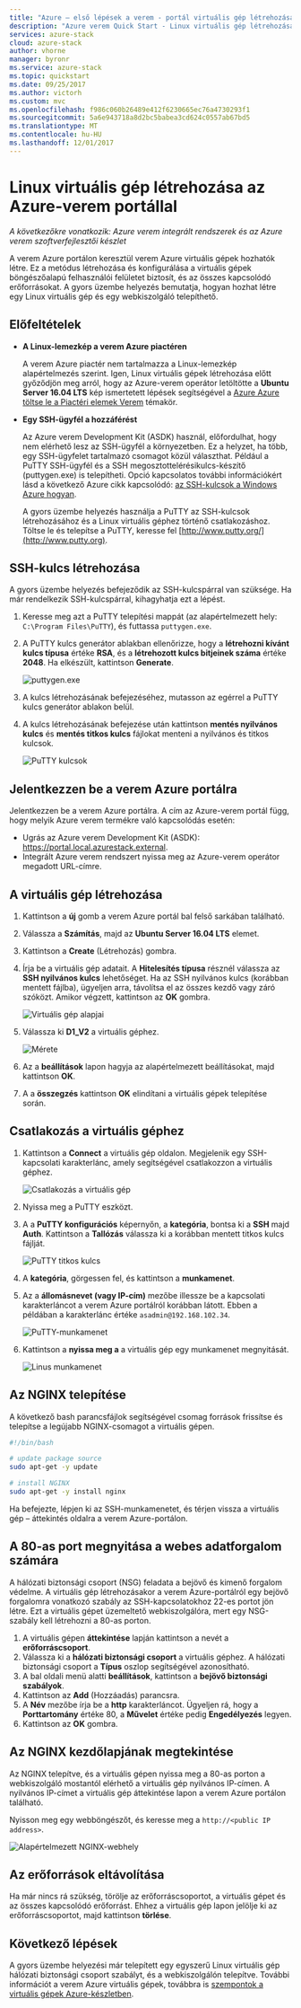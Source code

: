 ```yaml
---
title: "Azure – első lépések a verem - portál virtuális gép létrehozása"
description: "Azure verem Quick Start - Linux virtuális gép létrehozása a portálon"
services: azure-stack
cloud: azure-stack
author: vhorne
manager: byronr
ms.service: azure-stack
ms.topic: quickstart
ms.date: 09/25/2017
ms.author: victorh
ms.custom: mvc
ms.openlocfilehash: f986c060b26489e412f6230665ec76a4730293f1
ms.sourcegitcommit: 5a6e943718a8d2bc5babea3cd624c0557ab67bd5
ms.translationtype: MT
ms.contentlocale: hu-HU
ms.lasthandoff: 12/01/2017
---
```

# <a name="create-a-linux-virtual-machine-with-the-azure-stack-portal"></a>Linux virtuális gép létrehozása az Azure-verem portállal

*A következőkre vonatkozik: Azure verem integrált rendszerek és az Azure verem szoftverfejlesztői készlet*

A verem Azure portálon keresztül verem Azure virtuális gépek hozhatók létre. Ez a metódus létrehozása és konfigurálása a virtuális gépek böngészőalapú felhasználói felületet biztosít, és az összes kapcsolódó erőforrásokat. A gyors üzembe helyezés bemutatja, hogyan hozhat létre egy Linux virtuális gép és egy webkiszolgáló telepíthető.

## <a name="prerequisites"></a>Előfeltételek

* **A Linux-lemezkép a verem Azure piactéren**

   A verem Azure piactér nem tartalmazza a Linux-lemezkép alapértelmezés szerint. Igen, Linux virtuális gépek létrehozása előtt győződjön meg arról, hogy az Azure-verem operátor letöltötte a **Ubuntu Server 16.04 LTS** kép ismertetett lépések segítségével a [Azure Azure töltse le a Piactéri elemek Verem](../azure-stack-download-azure-marketplace-item.md) témakör.

* **Egy SSH-ügyfél a hozzáférést**

   Az Azure verem Development Kit (ASDK) használ, előfordulhat, hogy nem elérhető lesz az SSH-ügyfél a környezetben. Ez a helyzet, ha több, egy SSH-ügyfelet tartalmazó csomagot közül választhat. Például a PuTTY SSH-ügyfél és a SSH megosztottelérésikulcs-készítő (puttygen.exe) is telepítheti. Opció kapcsolatos további információkért lásd a következő Azure cikk kapcsolódó: [az SSH-kulcsok a Windows Azure hogyan](https://docs.microsoft.com/en-us/azure/virtual-machines/linux/ssh-from-windows#windows-packages-and-ssh-clients).

   A gyors üzembe helyezés használja a PuTTY az SSH-kulcsok létrehozásához és a Linux virtuális géphez történő csatlakozáshoz. Töltse le és telepítse a PuTTY, keresse fel [http://www.putty.org/](http://www.putty.org).

## <a name="create-an-ssh-key-pair"></a>SSH-kulcs létrehozása

A gyors üzembe helyezés befejeződik az SSH-kulcspárral van szüksége. Ha már rendelkezik SSH-kulcspárral, kihagyhatja ezt a lépést.

1. Keresse meg azt a PuTTY telepítési mappát (az alapértelmezett hely: ```C:\Program Files\PuTTY```), és futtassa ```puttygen.exe```.
2. A PuTTY kulcs generátor ablakban ellenőrizze, hogy a **létrehozni kívánt kulcs típusa** értéke **RSA**, és a **létrehozott kulcs bitjeinek száma** értéke **2048**. Ha elkészült, kattintson **Generate**.

   ![puttygen.exe](media/azure-stack-quick-linux-portal/Putty01.PNG)

3. A kulcs létrehozásának befejezéséhez, mutasson az egérrel a PuTTY kulcs generátor ablakon belül.
4. A kulcs létrehozásának befejezése után kattintson **mentés nyilvános kulcs** és **mentés titkos kulcs** fájlokat menteni a nyilvános és titkos kulcsok.

   ![PuTTY kulcsok](media/azure-stack-quick-linux-portal/Putty02.PNG)



## <a name="sign-in-to-the-azure-stack-portal"></a>Jelentkezzen be a verem Azure portálra

Jelentkezzen be a verem Azure portálra. A cím az Azure-verem portál függ, hogy melyik Azure verem termékre való kapcsolódás esetén:

* Ugrás az Azure verem Development Kit (ASDK): https://portal.local.azurestack.external.
* Integrált Azure verem rendszert nyissa meg az Azure-verem operátor megadott URL-címre.

## <a name="create-the-virtual-machine"></a>A virtuális gép létrehozása

1. Kattintson a **új** gomb a verem Azure portál bal felső sarkában található.

2. Válassza a **Számítás**, majd az **Ubuntu Server 16.04 LTS** elemet.
3. Kattintson a **Create** (Létrehozás) gombra.

4. Írja be a virtuális gép adatait. A **Hitelesítés típusa** résznél válassza az **SSH nyilvános kulcs** lehetőséget. Ha az SSH nyilvános kulcs (korábban mentett fájlba), ügyeljen arra, távolítsa el az összes kezdő vagy záró szóközt. Amikor végzett, kattintson az **OK** gombra.

   ![Virtuális gép alapjai](media/azure-stack-quick-linux-portal/linux-01.PNG)

5. Válassza ki **D1_V2** a virtuális géphez.

   ![Mérete](media/azure-stack-quick-linux-portal/linux-02.PNG)

6. Az a **beállítások** lapon hagyja az alapértelmezett beállításokat, majd kattintson **OK**.

7. A a **összegzés** kattintson **OK** elindítani a virtuális gépek telepítése során.


## <a name="connect-to-the-virtual-machine"></a>Csatlakozás a virtuális géphez

1. Kattintson a **Connect** a virtuális gép oldalon. Megjelenik egy SSH-kapcsolati karakterlánc, amely segítségével csatlakozzon a virtuális géphez.

   ![Csatlakozás a virtuális gép](media/azure-stack-quick-linux-portal/linux-03.PNG)

2. Nyissa meg a PuTTY eszközt.
3. A a **PuTTY konfigurációs** képernyőn, a **kategória**, bontsa ki a **SSH** majd **Auth**. Kattintson a **Tallózás** válassza ki a korábban mentett titkos kulcs fájlját.

   ![PuTTY titkos kulcs](media/azure-stack-quick-linux-portal/Putty03.PNG)
4. A **kategória**, görgessen fel, és kattintson a **munkamenet**.
5. Az a **állomásnevet (vagy IP-cím)** mezőbe illessze be a kapcsolati karakterláncot a verem Azure portálról korábban látott. Ebben a példában a karakterlánc értéke ```asadmin@192.168.102.34```.
 
   ![PuTTY-munkamenet](media/azure-stack-quick-linux-portal/Putty04.PNG)
6. Kattintson a **nyissa meg a** a virtuális gép egy munkamenet megnyitását.

   ![Linus munkamenet](media/azure-stack-quick-linux-portal/Putty05.PNG)

## <a name="install-nginx"></a>Az NGINX telepítése

A következő bash parancsfájlok segítségével csomag források frissítse és telepítse a legújabb NGINX-csomagot a virtuális gépen. 

```bash 
#!/bin/bash

# update package source
sudo apt-get -y update

# install NGINX
sudo apt-get -y install nginx
```

Ha befejezte, lépjen ki az SSH-munkamenetet, és térjen vissza a virtuális gép – áttekintés oldalra a verem Azure-portálon.


## <a name="open-port-80-for-web-traffic"></a>A 80-as port megnyitása a webes adatforgalom számára 

A hálózati biztonsági csoport (NSG) feladata a bejövő és kimenő forgalom védelme. A virtuális gép létrehozásakor a verem Azure-portálról egy bejövő forgalomra vonatkozó szabály az SSH-kapcsolatokhoz 22-es portot jön létre. Ezt a virtuális gépet üzemeltető webkiszolgálóra, mert egy NSG-szabály kell létrehozni a 80-as porton.

1. A virtuális gépen **áttekintése** lapján kattintson a nevét a **erőforráscsoport**.
2. Válassza ki a **hálózati biztonsági csoport** a virtuális géphez. A hálózati biztonsági csoport a **Típus** oszlop segítségével azonosítható. 
3. A bal oldali menü alatti **beállítások**, kattintson a **bejövő biztonsági szabályok**.
4. Kattintson az **Add** (Hozzáadás) parancsra.
5. A **Név** mezőbe írja be a **http** karakterláncot. Ügyeljen rá, hogy a **Porttartomány** értéke 80, a **Művelet** értéke pedig **Engedélyezés** legyen. 
6. Kattintson az **OK** gombra.


## <a name="view-the-nginx-welcome-page"></a>Az NGINX kezdőlapjának megtekintése

Az NGINX telepítve, és a virtuális gépen nyissa meg a 80-as porton a webkiszolgáló mostantól elérhető a virtuális gép nyilvános IP-címen. A nyilvános IP-címet a virtuális gép áttekintése lapon a verem Azure portálon található.

Nyisson meg egy webböngészőt, és keresse meg a ```http://<public IP address>```.

![Alapértelmezett NGINX-webhely](media/azure-stack-quick-linux-portal/linux-04.PNG)


## <a name="clean-up-resources"></a>Az erőforrások eltávolítása

Ha már nincs rá szükség, törölje az erőforráscsoportot, a virtuális gépet és az összes kapcsolódó erőforrást. Ehhez a virtuális gép lapon jelölje ki az erőforráscsoportot, majd kattintson **törlése**.

## <a name="next-steps"></a>Következő lépések

A gyors üzembe helyezési már telepített egy egyszerű Linux virtuális gép hálózati biztonsági csoport szabályt, és a webkiszolgálón telepítve. További információt a verem Azure virtuális gépek, továbbra is [szempontok a virtuális gépek Azure-készletben](azure-stack-vm-considerations.md).

